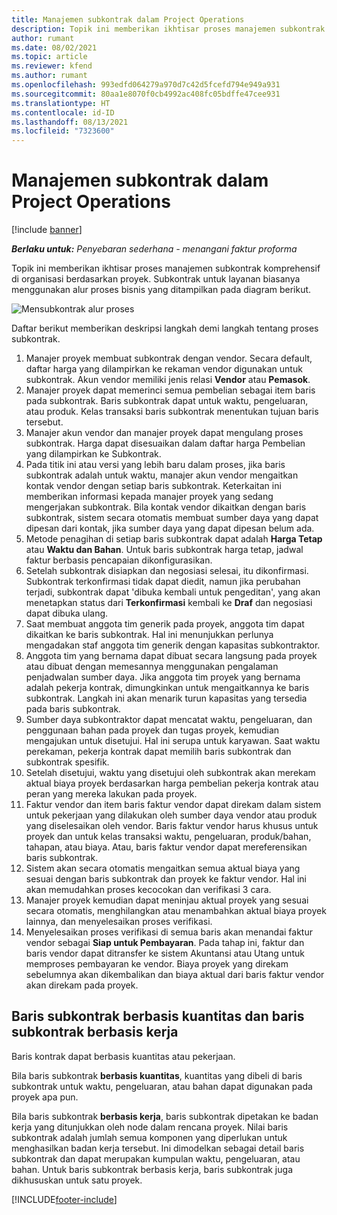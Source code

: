 ```yaml
---
title: Manajemen subkontrak dalam Project Operations
description: Topik ini memberikan ikhtisar proses manajemen subkontrak komprehensif umumnya di organisasi berdasarkan proyek.
author: rumant
ms.date: 08/02/2021
ms.topic: article
ms.reviewer: kfend
ms.author: rumant
ms.openlocfilehash: 993edfd064279a970d7c42d5fcefd794e949a931
ms.sourcegitcommit: 80aa1e8070f0cb4992ac408fc05bdffe47cee931
ms.translationtype: HT
ms.contentlocale: id-ID
ms.lasthandoff: 08/13/2021
ms.locfileid: "7323600"
---
```

# <a name="subcontract-management-in-project-operations"></a>Manajemen subkontrak dalam Project Operations

[!include [banner](../../includes/dataverse-preview.md)]

_**Berlaku untuk:** Penyebaran sederhana - menangani faktur proforma_

Topik ini memberikan ikhtisar proses manajemen subkontrak komprehensif di organisasi berdasarkan proyek. Subkontrak untuk layanan biasanya menggunakan alur proses bisnis yang ditampilkan pada diagram berikut.

![Mensubkontrak alur proses](../media/SubcontractingProcessFlow.png)

Daftar berikut memberikan deskripsi langkah demi langkah tentang proses subkontrak.

1. Manajer proyek membuat subkontrak dengan vendor. Secara default, daftar harga yang dilampirkan ke rekaman vendor digunakan untuk subkontrak. Akun vendor memiliki jenis relasi **Vendor** atau **Pemasok**.
2. Manajer proyek dapat memerinci semua pembelian sebagai item baris pada subkontrak. Baris subkontrak dapat untuk waktu, pengeluaran, atau produk. Kelas transaksi baris subkontrak menentukan tujuan baris tersebut.
3. Manajer akun vendor dan manajer proyek dapat mengulang proses subkontrak. Harga dapat disesuaikan dalam daftar harga Pembelian yang dilampirkan ke Subkontrak.
4. Pada titik ini atau versi yang lebih baru dalam proses, jika baris subkontrak adalah untuk waktu, manajer akun vendor mengaitkan kontak vendor dengan setiap baris subkontrak. Keterkaitan ini memberikan informasi kepada manajer proyek yang sedang mengerjakan subkontrak. Bila kontak vendor dikaitkan dengan baris subkontrak, sistem secara otomatis membuat sumber daya yang dapat dipesan dari kontak, jika sumber daya yang dapat dipesan belum ada.
5. Metode penagihan di setiap baris subkontrak dapat adalah **Harga Tetap** atau **Waktu dan Bahan**. Untuk baris subkontrak harga tetap, jadwal faktur berbasis pencapaian dikonfigurasikan.
6.  Setelah subkontrak disiapkan dan negosiasi selesai, itu dikonfirmasi. Subkontrak terkonfirmasi tidak dapat diedit, namun jika perubahan terjadi, subkontrak dapat 'dibuka kembali untuk pengeditan', yang akan menetapkan status dari **Terkonfirmasi** kembali ke **Draf** dan negosiasi dapat dibuka ulang. 
7.  Saat membuat anggota tim generik pada proyek, anggota tim dapat dikaitkan ke baris subkontrak. Hal ini menunjukkan perlunya mengadakan staf anggota tim generik dengan kapasitas subkontraktor.
8.  Anggota tim yang bernama dapat dibuat secara langsung pada proyek atau dibuat dengan memesannya menggunakan pengalaman penjadwalan sumber daya. Jika anggota tim proyek yang bernama adalah pekerja kontrak, dimungkinkan untuk mengaitkannya ke baris subkontrak. Langkah ini akan menarik turun kapasitas yang tersedia pada baris subkontrak.
9.  Sumber daya subkontraktor dapat mencatat waktu, pengeluaran, dan penggunaan bahan pada proyek dan tugas proyek, kemudian mengajukan untuk disetujui. Hal ini serupa untuk karyawan. Saat waktu perekaman, pekerja kontrak dapat memilih baris subkontrak dan subkontrak spesifik.
10. Setelah disetujui, waktu yang disetujui oleh subkontrak akan merekam aktual biaya proyek berdasarkan harga pembelian pekerja kontrak atau peran yang mereka lakukan pada proyek.
11. Faktur vendor dan item baris faktur vendor dapat direkam dalam sistem untuk pekerjaan yang dilakukan oleh sumber daya vendor atau produk yang diselesaikan oleh vendor. Baris faktur vendor harus khusus untuk proyek dan untuk kelas transaksi waktu, pengeluaran, produk/bahan, tahapan, atau biaya. Atau, baris faktur vendor dapat mereferensikan baris subkontrak.
12. Sistem akan secara otomatis mengaitkan semua aktual biaya yang sesuai dengan baris subkontrak dan proyek ke faktur vendor. Hal ini akan memudahkan proses kecocokan dan verifikasi 3 cara.
13. Manajer proyek kemudian dapat meninjau aktual proyek yang sesuai secara otomatis, menghilangkan atau menambahkan aktual biaya proyek lainnya, dan menyelesaikan proses verifikasi.
14. Menyelesaikan proses verifikasi di semua baris akan menandai faktur vendor sebagai **Siap untuk Pembayaran**. Pada tahap ini, faktur dan baris vendor dapat ditransfer ke sistem Akuntansi atau Utang untuk memproses pembayaran ke vendor. Biaya proyek yang direkam sebelumnya akan dikembalikan dan biaya aktual dari baris faktur vendor akan direkam pada proyek.

## <a name="quantity-based-subcontract-lines-and-work-based-subcontract-lines"></a>Baris subkontrak berbasis kuantitas dan baris subkontrak berbasis kerja

Baris kontrak dapat berbasis kuantitas atau pekerjaan. 

Bila baris subkontrak **berbasis kuantitas**, kuantitas yang dibeli di baris subkontrak untuk waktu, pengeluaran, atau bahan dapat digunakan pada proyek apa pun.

Bila baris subkontrak **berbasis kerja**, baris subkontrak dipetakan ke badan kerja yang ditunjukkan oleh node dalam rencana proyek. Nilai baris subkontrak adalah jumlah semua komponen yang diperlukan untuk menghasilkan badan kerja tersebut. Ini dimodelkan sebagai detail baris subkontrak dan dapat merupakan kumpulan waktu, pengeluaran, atau bahan. Untuk baris subkontrak berbasis kerja, baris subkontrak juga dikhususkan untuk satu proyek.

[!INCLUDE[footer-include](../../includes/footer-banner.md)]


